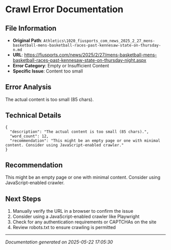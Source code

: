 # Crawl Error Documentation

## File Information
- **Original Path**: `Athletics\1020_fiusports_com_news_2025_2_27_mens-basketball-mens-basketball-races-past-kennesaw-state-on-thursday-n.md`
- **URL**: https://fiusports.com/news/2025/2/27/mens-basketball-mens-basketball-races-past-kennesaw-state-on-thursday-night.aspx
- **Error Category**: Empty or Insufficient Content
- **Specific Issue**: Content too small

## Error Analysis
The actual content is too small (85 chars).

## Technical Details
```
{
  "description": "The actual content is too small (85 chars).",
  "word_count": 12,
  "recommendation": "This might be an empty page or one with minimal content. Consider using JavaScript-enabled crawler."
}
```

## Recommendation
This might be an empty page or one with minimal content. Consider using JavaScript-enabled crawler.

## Next Steps
1. Manually verify the URL in a browser to confirm the issue
2. Consider using a JavaScript-enabled crawler like Playwright
3. Check for any authentication requirements or CAPTCHAs on the site
4. Review robots.txt to ensure crawling is permitted

---
*Documentation generated on 2025-05-22 17:05:30*
